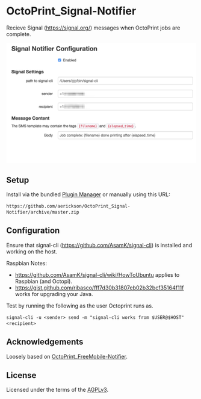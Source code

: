 # OctoPrint_Signal-Notifier

Recieve Signal (https://signal.org/) messages when OctoPrint jobs are complete.

![Settings tab screenshot](extras/signalnotifier.png)

## Setup

Install via the bundled [Plugin Manager](https://github.com/foosel/OctoPrint/wiki/Plugin:-Plugin-Manager)
or manually using this URL:

    https://github.com/aerickson/OctoPrint_Signal-Notifier/archive/master.zip

## Configuration

Ensure that signal-cli (https://github.com/AsamK/signal-cli) is installed and working on the host. 
  
Raspbian Notes:
  - https://github.com/AsamK/signal-cli/wiki/HowToUbuntu applies to Raspbian (and Octopi).
  - https://gist.github.com/ribasco/fff7d30b31807eb02b32bcf35164f11f works for upgrading your Java.

Test by running the following as the user Octoprint runs as. 

```
signal-cli -u <sender> send -m "signal-cli works from $USER@$HOST" <recipient>
```

## Acknowledgements

Loosely based on [OctoPrint_FreeMobile-Notifier](https://github.com/Pinaute/OctoPrint_FreeMobile-Notifier).

## License

Licensed under the terms of the [AGPLv3](http://opensource.org/licenses/AGPL-3.0).
